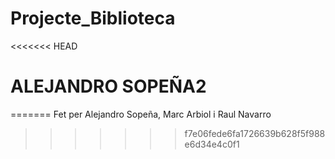 # Projecte_Biblioteca
<<<<<<< HEAD
# ALEJANDRO SOPEÑA2
=======
Fet per Alejandro Sopeña, Marc Arbiol i Raul Navarro
>>>>>>> f7e06fede6fa1726639b628f5f988e6d34e4c0f1

